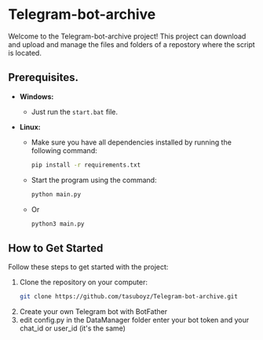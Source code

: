 # Telegram-bot-archive

Welcome to the Telegram-bot-archive project! This project can download and upload and manage the files and folders of a repostory where the script is located.

## Prerequisites.

- **Windows:**
  - Just run the `start.bat` file.

- **Linux:**
  - Make sure you have all dependencies installed by running the following command:
    ```bash
    pip install -r requirements.txt
    ```
  - Start the program using the command:
    ```bash
    python main.py
    ```
   - Or
      ```bash
      python3 main.py
      ```
    
## How to Get Started

Follow these steps to get started with the project:

1. Clone the repository on your computer:
   ```bash
   git clone https://github.com/tasuboyz/Telegram-bot-archive.git

2. Create your own Telegram bot with BotFather
3. edit config.py in the DataManager folder enter your bot token and your chat_id or user_id (it's the same)
